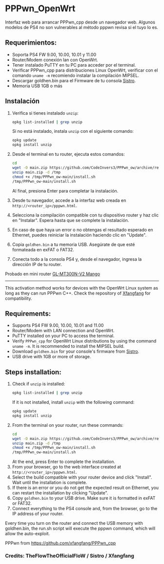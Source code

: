# PPPwn_OpenWrt
Interfaz web para arrancar PPPwn_cpp desde un navegador web.
Algunos modelos de PS4 no son vulnerables al método pppwn revisa si el tuyo lo es.

## Requerimientos:

- Soporta PS4 FW 9.00, 10.00, 10.01 y 11.00
- Router/Modem conexión lan con OpenWrt.
- Tener instalado PuTTY en tu PC para acceder por el terminal.
- Verificar PPPwn_cpp para distribuciones Linux OpenWrt, verificar con el comando `uname -m` recomiendo instalar la compilación MIPSEL.
- Descargar goldhen.bin para el Firmware de tu consola [Sistro](https://github.com/GoldHEN/GoldHEN/releases).
- Memoria USB 1GB o más

## Instalación

1. Verifica si tienes instalado `unzip`:
    ```sh
    opkg list-installed | grep unzip
    ```
    Si no está instalado, instala `unzip` con el siguiente comando:
    ```sh
    opkg update
    opkg install unzip
    ```
2. Desde el terminal en tu router, ejecuta estos comandos:
    ```sh
    cd
    wget -O main.zip https://github.com/CodeInvers3/PPPwn_ow/archive/refs/heads/main.zip
    unzip main.zip -d /tmp
    chmod +x /tmp/PPPwn_ow-main/install.sh
    /tmp/PPPwn_ow-main/install.sh
    ```
    Al final, presiona Enter para completar la instalación.

3. Desde tu navegador, accede a la interfaz web creada en `http://<router_ip>/pppwn.html`.
4. Selecciona la compilación compatible con tu dispositivo router y haz clic en "Instalar". Espera hasta que se complete la instalación.
5. En caso de que haya un error o no obtengas el resultado esperado en Ethernet, puedes reiniciar la instalación haciendo clic en "Update".
6. Copia `goldhen.bin` a tu memoria USB. Asegúrate de que esté formateada en exFAT o FAT32.
7. Conecta todo a la consola PS4 y, desde el navegador, ingresa la dirección IP de tu router.


Probado en mini router [GL-MT300N-V2 Mango](https://www.gl-inet.com/products/gl-mt300n-v2/)

---

This activation method works for devices with the OpenWrt Linux system as long as they can run PPPwn C++. Check the repository of [Xfangfang](https://github.com/xfangfang/PPPwn_cpp) for compatibility.

## Requirements:

- Supports PS4 FW 9.00, 10.00, 10.01 and 11.00
- Router/Modem with LAN connection and OpenWrt.
- PuTTY installed on your PC to access the terminal.
- Verify `PPPwn_cpp` for OpenWrt Linux distributions by using the command `uname -m`. It is recommended to install the MIPSEL build.
- Download `goldhen.bin` for your console's firmware from [Sistro](https://github.com/GoldHEN/GoldHEN/releases).
- USB drive with 1GB or more of storage.

## Steps installation:

1. Check if `unzip` is installed:
    ```sh
    opkg list-installed | grep unzip
    ```
    If it is not installed, install `unzip` with the following command:
    ```sh
    opkg update
    opkg install unzip
    ```
2. From the terminal on your router, run these commands:
    ```sh
    cd
    wget -O main.zip https://github.com/CodeInvers3/PPPwn_ow/archive/refs/heads/main.zip
    unzip main.zip -d /tmp
    chmod +x /tmp/PPPwn_ow-main/install.sh
    /tmp/PPPwn_ow-main/install.sh
    ```
    At the end, press Enter to complete the installation.
3. From your browser, go to the web interface created at `http://<router_ip>/pppwn.html`.
4. Select the build compatible with your router device and click "Install". Wait until the installation is complete.
5. If there is an error or you do not get the expected result on Ethernet, you can restart the installation by clicking "Update".
6. Copy `goldhen.bin` to your USB drive. Make sure it is formatted in exFAT or FAT32.
7. Connect everything to the PS4 console and, from the browser, go to the IP address of your router.


Every time you turn on the router and connect the USB memory with goldhen.bin, the run.sh script will execute the pppwn command, which will allow the auto-exploit.

PPPwn from https://github.com/xfangfang/PPPwn_cpp

### Credits: TheFlowTheOfficialFloW / Sistro / Xfangfang

